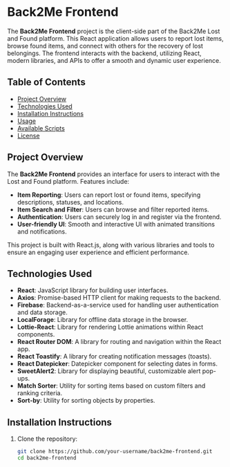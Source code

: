 # Back2Me Frontend

The **Back2Me Frontend** project is the client-side part of the Back2Me Lost and Found platform. This React application allows users to report lost items, browse found items, and connect with others for the recovery of lost belongings. The frontend interacts with the backend, utilizing React, modern libraries, and APIs to offer a smooth and dynamic user experience.

## Table of Contents

- [Project Overview](#project-overview)
- [Technologies Used](#technologies-used)
- [Installation Instructions](#installation-instructions)
- [Usage](#usage)
- [Available Scripts](#available-scripts)
- [License](#license)

## Project Overview

The **Back2Me Frontend** provides an interface for users to interact with the Lost and Found platform. Features include:

- **Item Reporting**: Users can report lost or found items, specifying descriptions, statuses, and locations.
- **Item Search and Filter**: Users can browse and filter reported items.
- **Authentication**: Users can securely log in and register via the frontend.
- **User-friendly UI**: Smooth and interactive UI with animated transitions and notifications.

This project is built with React.js, along with various libraries and tools to ensure an engaging user experience and efficient performance.

## Technologies Used

- **React**: JavaScript library for building user interfaces.
- **Axios**: Promise-based HTTP client for making requests to the backend.
- **Firebase**: Backend-as-a-service used for handling user authentication and data storage.
- **LocalForage**: Library for offline data storage in the browser.
- **Lottie-React**: Library for rendering Lottie animations within React components.
- **React Router DOM**: A library for routing and navigation within the React app.
- **React Toastify**: A library for creating notification messages (toasts).
- **React Datepicker**: Datepicker component for selecting dates in forms.
- **SweetAlert2**: Library for displaying beautiful, customizable alert pop-ups.
- **Match Sorter**: Utility for sorting items based on custom filters and ranking criteria.
- **Sort-by**: Utility for sorting objects by properties.

## Installation Instructions

1. Clone the repository:

   ```bash
   git clone https://github.com/your-username/back2me-frontend.git
   cd back2me-frontend
    ```